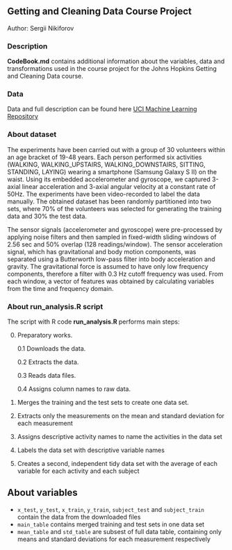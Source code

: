 ## Getting and Cleaning Data Course Project
Author: Sergii Nikiforov

### Description
**CodeBook.md** contains additional information about the variables, data and transformations used in the course project for the Johns Hopkins Getting and Cleaning Data course.

### Data
Data and full description can be found here [UCI Machine Learning Repository](http://archive.ics.uci.edu/ml/datasets/Human+Activity+Recognition+Using+Smartphones)

### About dataset
The experiments have been carried out with a group of 30 volunteers within an age bracket of 19-48 years. Each person performed six activities (WALKING, WALKING_UPSTAIRS, WALKING_DOWNSTAIRS, SITTING, STANDING, LAYING) wearing a smartphone (Samsung Galaxy S II) on the waist. Using its embedded accelerometer and gyroscope, we captured 3-axial linear acceleration and 3-axial angular velocity at a constant rate of 50Hz. The experiments have been video-recorded to label the data manually. The obtained dataset has been randomly partitioned into two sets, where 70% of the volunteers was selected for generating the training data and 30% the test data. 

The sensor signals (accelerometer and gyroscope) were pre-processed by applying noise filters and then sampled in fixed-width sliding windows of 2.56 sec and 50% overlap (128 readings/window). The sensor acceleration signal, which has gravitational and body motion components, was separated using a Butterworth low-pass filter into body acceleration and gravity. The gravitational force is assumed to have only low frequency components, therefore a filter with 0.3 Hz cutoff frequency was used. From each window, a vector of features was obtained by calculating variables from the time and frequency domain.

### About run_analysis.R script

The script with R code **run_analysis.R** performs main steps:

0. Preparatory works.

	0.1 Downloads the data.
	
	0.2 Extracts the data.
	
	0.3 Reads data files.
	
	0.4 Assigns column names to raw data.
	
1. Merges the training and the test sets to create one data set.   
2. Extracts only the measurements on the mean and standard deviation for each measurement   
3. Assigns descriptive activity names to name the activities in the data set   
4. Labels the data set with descriptive variable names   
5. Creates a second, independent tidy data set with the average of each variable for each activity and each subject

## About variables
* `x_test`, `y_test`, `x_train`, `y_train`, `subject_test` and `subject_train` contain the data from the downloaded files
* `main_table` contains merged training and test sets in one data set
* `mean_table` and `std_table` are subsest of full data table, containing only means and standard deviations for each measurement respectively
